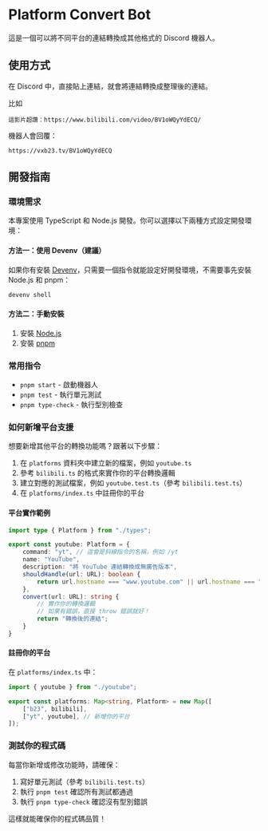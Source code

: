 # Platform Convert Bot

這是一個可以將不同平台的連結轉換成其他格式的 Discord 機器人。

## 使用方式

在 Discord 中，直接貼上連結，就會將連結轉換成整理後的連結。

比如
```
這影片超讚：https://www.bilibili.com/video/BV1oWQyYdECQ/
```

機器人會回覆：

```
https://vxb23.tv/BV1oWQyYdECQ
```

## 開發指南

### 環境需求

本專案使用 TypeScript 和 Node.js 開發。你可以選擇以下兩種方式設定開發環境：

#### 方法一：使用 Devenv（建議）

如果你有安裝 [Devenv](https://devenv.sh/)，只需要一個指令就能設定好開發環境，不需要事先安裝 Node.js 和 pnpm：

```bash
devenv shell
```

#### 方法二：手動安裝

1. 安裝 [Node.js](https://nodejs.org/)
2. 安裝 [pnpm](https://pnpm.io/)

### 常用指令

- `pnpm start` - 啟動機器人
- `pnpm test` - 執行單元測試
- `pnpm type-check` - 執行型別檢查

### 如何新增平台支援

想要新增其他平台的轉換功能嗎？跟著以下步驟：

1. 在 `platforms` 資料夾中建立新的檔案，例如 `youtube.ts`
2. 參考 `bilibili.ts` 的格式來實作你的平台轉換邏輯
3. 建立對應的測試檔案，例如 `youtube.test.ts`（參考 `bilibili.test.ts`）
4. 在 `platforms/index.ts` 中註冊你的平台

#### 平台實作範例

```typescript
import type { Platform } from "./types";

export const youtube: Platform = {
    command: "yt", // 這會是斜線指令的名稱，例如 /yt
    name: "YouTube",
    description: "將 YouTube 連結轉換成無廣告版本",
    shouldHandle(url: URL): boolean {
        return url.hostname === "www.youtube.com" || url.hostname === "youtu.be";
    },
    convert(url: URL): string {
        // 實作你的轉換邏輯
        // 如果有錯誤，直接 throw 錯誤就好！
        return "轉換後的連結";
    }
}
```

#### 註冊你的平台

在 `platforms/index.ts` 中：

```typescript
import { youtube } from "./youtube";

export const platforms: Map<string, Platform> = new Map([
    ["b23", bilibili],
    ["yt", youtube], // 新增你的平台
]);
```

### 測試你的程式碼

每當你新增或修改功能時，請確保：

1. 寫好單元測試（參考 `bilibili.test.ts`）
2. 執行 `pnpm test` 確認所有測試都通過
3. 執行 `pnpm type-check` 確認沒有型別錯誤

這樣就能確保你的程式碼品質！
